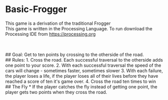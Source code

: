 # Basic-Frogger
This game is a derivation of the traditional Frogger
<br>
This game is written in the Processing Language. To run download the Processing IDE from https://processing.org

<br>
<br>
## Goal: Get to ten points by crossing to the otherside of the road.
<br>
## Rules:
1. Cross the road. Each successful traversal to the otherside adds one point to your score. 
2. With each successful traversal the speed of the cars will change - sometimes faster, sometimes slower
3. With each failure, the player loses a life, if the player loses all of their lives before they have reached a score of ten it's game over.
4. Cross the road ten times to win
<br>
## The Fly
* If the player catches the fly instead of getting one point, the player gets two points when they cross the road. 
